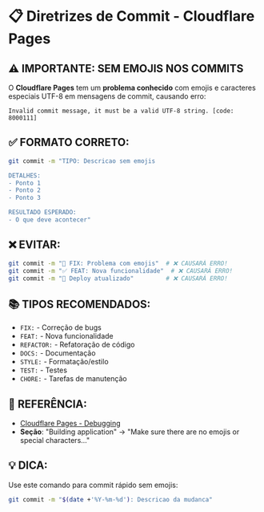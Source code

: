 # 📋 Diretrizes de Commit - Cloudflare Pages

## ⚠️ IMPORTANTE: SEM EMOJIS NOS COMMITS

O **Cloudflare Pages** tem um **problema conhecido** com emojis e caracteres especiais UTF-8 em mensagens de commit, causando erro:

```
Invalid commit message, it must be a valid UTF-8 string. [code: 8000111]
```

## ✅ FORMATO CORRETO:

```bash
git commit -m "TIPO: Descricao sem emojis

DETALHES:
- Ponto 1
- Ponto 2
- Ponto 3

RESULTADO ESPERADO:
- O que deve acontecer"
```

## ❌ EVITAR:

```bash
git commit -m "🔧 FIX: Problema com emojis"  # ❌ CAUSARÁ ERRO!  
git commit -m "✅ FEAT: Nova funcionalidade"  # ❌ CAUSARÁ ERRO!
git commit -m "🚀 Deploy atualizado"         # ❌ CAUSARÁ ERRO!
```

## 📚 TIPOS RECOMENDADOS:

- `FIX:` - Correção de bugs
- `FEAT:` - Nova funcionalidade  
- `REFACTOR:` - Refatoração de código
- `DOCS:` - Documentação
- `STYLE:` - Formatação/estilo
- `TEST:` - Testes
- `CHORE:` - Tarefas de manutenção

## 🔗 REFERÊNCIA:

- [Cloudflare Pages - Debugging](https://developers.cloudflare.com/pages/configuration/debugging-pages/)
- **Seção**: "Building application" → "Make sure there are no emojis or special characters..."

## 💡 DICA:

Use este comando para commit rápido sem emojis:
```bash
git commit -m "$(date +'%Y-%m-%d'): Descricao da mudanca"
``` 